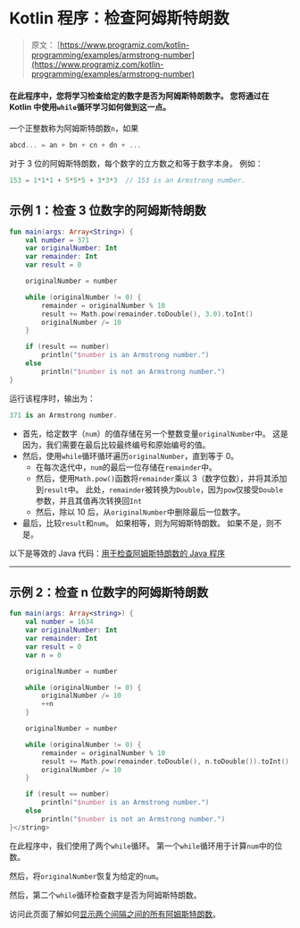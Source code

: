 # Kotlin 程序：检查阿姆斯特朗数

> 原文： [https://www.programiz.com/kotlin-programming/examples/armstrong-number](https://www.programiz.com/kotlin-programming/examples/armstrong-number)

#### 在此程序中，您将学习检查给定的数字是否为阿姆斯特朗数字。 您将通过在 Kotlin 中使用`while`循环学习如何做到这一点。

一个正整数称为阿姆斯特朗数`n`，如果

```kt
abcd... = an + bn + cn + dn + ...
```

对于 3 位的阿姆斯特朗数，每个数字的立方数之和等于数字本身。 例如：

```kt
153 = 1*1*1 + 5*5*5 + 3*3*3  // 153 is an Armstrong number.

```

## 示例 1：检查 3 位数字的阿姆斯特朗数 

```kt
fun main(args: Array<String>) {
    val number = 371
    var originalNumber: Int
    var remainder: Int
    var result = 0

    originalNumber = number

    while (originalNumber != 0) {
        remainder = originalNumber % 10
        result += Math.pow(remainder.toDouble(), 3.0).toInt()
        originalNumber /= 10
    }

    if (result == number)
        println("$number is an Armstrong number.")
    else
        println("$number is not an Armstrong number.")
} 
```

运行该程序时，输出为：

```kt
371 is an Armstrong number.
```

*   首先，给定数字（`num`）的值存储在另一个整数变量`originalNumber`中。 这是因为，我们需要在最后比较最终编号和原始编号的值。
*   然后，使用`while`循环循环遍历`originalNumber`，直到等于 0。
    *   在每次迭代中，`num`的最后一位存储在`remainder`中。
    *   然后，使用`Math.pow()`函数将`remainder`乘以 3（数字位数），并将其添加到`result`中。
        此处，`remainder`被转换为`Double`，因为`pow`仅接受`Double`参数，并且其值再次转换回`Int`
    *   然后，除以 10 后，从`originalNumber`中删除最后一位数字。
*   最后，比较`result`和`num`。 如果相等，则为阿姆斯特朗数。 如果不是，则不是。

以下是等效的 Java 代码：[用于检查阿姆斯特朗数的 Java 程序](/java-programming/examples/armstrong-number "Java Program to Check Armstrong Number")

* * *

## 示例 2：检查 n 位数字的阿姆斯特朗数

```kt
fun main(args: Array<string>) {
    val number = 1634
    var originalNumber: Int
    var remainder: Int
    var result = 0
    var n = 0

    originalNumber = number

    while (originalNumber != 0) {
        originalNumber /= 10
        ++n
    }

    originalNumber = number

    while (originalNumber != 0) {
        remainder = originalNumber % 10
        result += Math.pow(remainder.toDouble(), n.toDouble()).toInt()
        originalNumber /= 10
    }

    if (result == number)
        println("$number is an Armstrong number.")
    else
        println("$number is not an Armstrong number.")
}</string>
```

在此程序中，我们使用了两个`while`循环。 第一个`while`循环用于计算`num`中的位数。

然后，将`originalNumber`恢复为给定的`num`。

然后，第二个`while`循环检查数字是否为阿姆斯特朗数。

访问此页面了解如何[显示两个间隔之间的所有阿姆斯特朗数](/kotlin-programming/examples/armstrong-number-interval "Display all armstrong numbers between two intervals")。